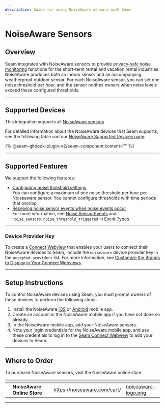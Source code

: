 ```yaml
---
description: Guide for using NoiseAware sensors with Seam
---
```


# NoiseAware Sensors

## Overview

Seam integrates with NoiseAware sensors to provide [privacy-safe noise monitoring](https://noiseaware.com/privacy-safe-noise-monitoring/) functions for the short-term rental and vacation rental industries. NoiseAware produces both an indoor sensor and an accompanying weatherproof outdoor sensor. For each NoiseAware sensor, you can set one noise threshold per hour, and the sensor notifies owners when noise levels exceed these configured thresholds.

***

## Supported Devices

This integration supports all [NoiseAware sensors](https://noiseaware.com/features/).

For detailed information about the NoiseAware devices that Seam supports, see the following table and our [NoiseAware Supported Devices page](https://www.seam.co/manufacturers/noiseaware):

{% @seam-gitbook-plugin-v2/seam-component content="<seam-supported-device-table
  endpoint="https://connect.getseam.com"
  publishable-key="seam_pk1J0Bgui_oYEuzDhOqUzSBkrPmrNsUuKL"
  user-identifier-key="c6e74334-eb31-4719-b679-d84cf1c07d9c"
  manufacturers='["NoiseAware"]'
/>" %}

***

## Supported Features

We support the following features:

* [Configuring noise threshold settings](../products/noise-sensors/configure-noise-threshold-settings.md)\
  You can configure a maximum of one noise threshold per hour per Noiseaware sensor. You cannot configure thresholds with time periods that overlap.
* [Receiving noise sensor events when noise events occur](../api-clients/events/)\
  For more information, see [Noise Sensor Events](../api-clients/events/#noise-sensor-events) and `noise_sensors.noise_threshold_triggered` in [Event Types](../api-clients/events/#event-types).

***

### Device Provider Key

To create a [Connect Webview](../capability-guides/device-and-system-capabilities/connect-webviews/) that enables your users to connect their NoiseAware devices to Seam, include the `noiseaware` device provider key in the `accepted_providers` list. For more information, see [Customize the Brands to Display in Your Connect Webviews](../capability-guides/device-and-system-capabilities/connect-webviews/customizing-connect-webviews.md#customize-the-brands-to-display-in-your-connect-webviews).

***

## Setup Instructions

To control NoiseAware devices using Seam, you must prompt owners of these devices to perform the following steps:

1. Install the NoiseAware [iOS](https://apps.apple.com/us/app/noiseaware/id1436213179) or [Android](https://play.google.com/store/apps/details?id=io.noiseaware.mobile\&hl=en_US\&gl=US) mobile app.
2. Create an account in the NoiseAware mobile app if you have not done so already.
3. In the NoiseAware mobile app, add your NoiseAware sensors.
4. Note your login credentials for the NoiseAware mobile app, and use these credentials to log in to the [Seam Connect Webview](../capability-guides/device-and-system-capabilities/connect-webviews/) to add your devices to Seam.

***

## Where to Order

To purchase NoiseAware sensors, visit the NoiseAware online store.

<table data-view="cards"><thead><tr><th></th><th></th><th></th><th data-hidden data-card-target data-type="content-ref"></th><th data-hidden data-card-cover data-type="files"></th></tr></thead><tbody><tr><td></td><td><strong>NoiseAware Online Store</strong></td><td></td><td><a href="https://noiseaware.com/cart/">https://noiseaware.com/cart/</a></td><td><a href="../.gitbook/assets/noiseaware-logo.png">noiseaware-logo.png</a></td></tr></tbody></table>

***
